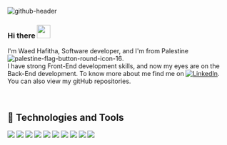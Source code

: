 ![github-header](https://user-images.githubusercontent.com/63124632/131246679-29dd3e8f-1690-478b-8589-50242ff926fd.png)




### Hi there <img src="https://raw.githubusercontent.com/MartinHeinz/MartinHeinz/master/wave.gif" width="30px">
I'm Waed Hafitha, Software developer, and I'm from Palestine ![palestine-flag-button-round-icon-16](https://user-images.githubusercontent.com/63124632/131248136-d0de74fa-d633-45c1-b0b4-f5912ebcfa93.png).
</br>
I have strong Front-End development skills, and now my eyes are on the Back-End development. To know more about me find me on [![LinkedIn][3.2]][3]. 
</br>
You can also view my gitHub repositories.

</br>

## 🔧 Technologies and Tools

![](https://img.shields.io/badge/⚙️OS-Windows-informational?style=flat&logo=<LOGO_NAME>&logoColor=white&color=2bbc8a)
![](https://img.shields.io/badge/Editor-VSCode-informational?style=flat&logo=go&logoColor=white&color=2bbc8a)
![](https://img.shields.io/badge/Code-JavaScript-informational?style=flat&logo=javascript&logoColor=white&color=2bbc8a)
![](https://img.shields.io/badge/Code-HTML-informational?style=flat&logo=intellij-idea&logoColor=white&color=2bbc8a)
![](https://img.shields.io/badge/Code-CSS-informational?style=flat&logo=intellij-idea&logoColor=white&color=2bbc8a)
![](https://img.shields.io/badge/Code-React-informational?style=flat&logo=kubernetes&logoColor=white&color=2bbc8a)
![](https://img.shields.io/badge/Code-Bootstrap-informational?style=flat&logo=kubernetes&logoColor=white&color=2bbc8a)
![](https://img.shields.io/badge/Code-JQuery-informational?style=flat&logo=kubernetes&logoColor=white&color=2bbc8a)
![](https://img.shields.io/badge/Tools-GitHub-informational?style=flat&logo=gnu-bash&logoColor=white&color=2bbc8a)
![](https://img.shields.io/badge/Tools-Bitbucket-informational?style=flat&logo=gnu-bash&logoColor=white&color=2bbc8a)




[3.2]: https://raw.githubusercontent.com/MartinHeinz/MartinHeinz/master/linkedin-3-16.png (LinkedIn icon without padding)
[3]: https://www.linkedin.com/in/waed-hafitha/




<!--
**waed-hamza/waed-hamza** is a ✨ _special_ ✨ repository because its `README.md` (this file) appears on your GitHub profile.

Here are some ideas to get you started:

- 🔭 I’m currently working on ...
- 🌱 I’m currently learning ...
- 👯 I’m looking to collaborate on ...
- 🤔 I’m looking for help with ...
- 💬 Ask me about ...
- 📫 How to reach me: ...
- 😄 Pronouns: ...
- ⚡ Fun fact: ...
-->
